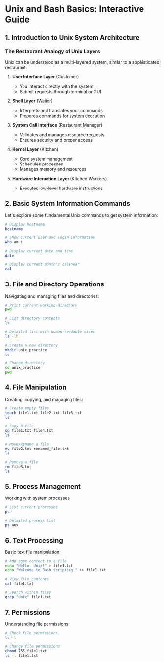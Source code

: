 # Unix and Bash Basics: Interactive Guide

## 1. Introduction to Unix System Architecture

### The Restaurant Analogy of Unix Layers

Unix can be understood as a multi-layered system, similar to a sophisticated restaurant:

1. **User Interface Layer** (Customer)
   - You interact directly with the system
   - Submit requests through terminal or GUI

2. **Shell Layer** (Waiter)
   - Interprets and translates your commands
   - Prepares commands for system execution

3. **System Call Interface** (Restaurant Manager)
   - Validates and manages resource requests
   - Ensures security and proper access

4. **Kernel Layer** (Kitchen)
   - Core system management
   - Schedules processes
   - Manages memory and resources

5. **Hardware Interaction Layer** (Kitchen Workers)
   - Executes low-level hardware instructions

## 2. Basic System Information Commands

Let's explore some fundamental Unix commands to get system information:

```bash
# Display hostname
hostname

# Show current user and login information
who am i

# Display current date and time
date

# Display current month's calendar
cal
```

## 3. File and Directory Operations

Navigating and managing files and directories:

```bash
# Print current working directory
pwd

# List directory contents
ls

# Detailed list with human-readable sizes
ls -lh

# Create a new directory
mkdir unix_practice
ls

# Change directory
cd unix_practice
pwd
```

## 4. File Manipulation

Creating, copying, and managing files:

```bash
# Create empty files
touch file1.txt file2.txt file3.txt
ls

# Copy a file
cp file1.txt file4.txt
ls

# Move/Rename a file
mv file2.txt renamed_file.txt
ls

# Remove a file
rm file3.txt
ls
```

## 5. Process Management

Working with system processes:

```bash
# List current processes
ps

# Detailed process list
ps aux
```

## 6. Text Processing

Basic text file manipulation:

```bash
# Add some content to a file
echo "Hello, Unix!" > file1.txt
echo "Welcome to Bash scripting." >> file1.txt

# View file contents
cat file1.txt

# Search within files
grep "Unix" file1.txt
```

## 7. Permissions

Understanding file permissions:

```bash
# Check file permissions
ls -l

# Change file permissions
chmod 755 file1.txt
ls -l file1.txt
```

